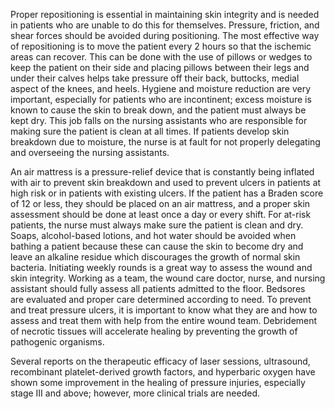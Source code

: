 Proper repositioning is essential in maintaining skin integrity and is needed in patients who are unable to do this for themselves. Pressure, friction, and shear forces should be avoided during positioning. The most effective way of repositioning is to move the patient every 2 hours so that the ischemic areas can recover. This can be done with the use of pillows or wedges to keep the patient on their side and placing pillows between their legs and under their calves helps take pressure off their back, buttocks, medial aspect of the knees, and heels. Hygiene and moisture reduction are very important, especially for patients who are incontinent; excess moisture is known to cause the skin to break down, and the patient must always be kept dry. This job falls on the nursing assistants who are responsible for making sure the patient is clean at all times. If patients develop skin breakdown due to moisture, the nurse is at fault for not properly delegating and overseeing the nursing assistants.

An air mattress is a pressure-relief device that is constantly being inflated with air to prevent skin breakdown and used to prevent ulcers in patients at high risk or in patients with existing ulcers. If the patient has a Braden score of 12 or less, they should be placed on an air mattress, and a proper skin assessment should be done at least once a day or every shift. For at-risk patients, the nurse must always make sure the patient is clean and dry. Soaps, alcohol-based lotions, and hot water should be avoided when bathing a patient because these can cause the skin to become dry and leave an alkaline residue which discourages the growth of normal skin bacteria. Initiating weekly rounds is a great way to assess the wound and skin integrity. Working as a team, the wound care doctor, nurse, and nursing assistant should fully assess all patients admitted to the floor. Bedsores are evaluated and proper care determined according to need. To prevent and treat pressure ulcers, it is important to know what they are and how to assess and treat them with help from the entire wound team. Debridement of necrotic tissues will accelerate healing by preventing the growth of pathogenic organisms.

Several reports on the therapeutic efficacy of laser sessions, ultrasound, recombinant platelet-derived growth factors, and hyperbaric oxygen have shown some improvement in the healing of pressure injuries, especially stage III and above; however, more clinical trials are needed.